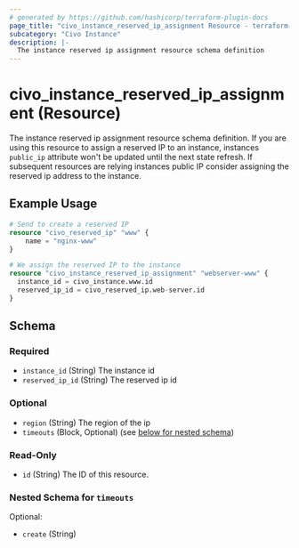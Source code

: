 ```yaml
---
# generated by https://github.com/hashicorp/terraform-plugin-docs
page_title: "civo_instance_reserved_ip_assignment Resource - terraform-provider-civo"
subcategory: "Civo Instance"
description: |-
  The instance reserved ip assignment resource schema definition
---
```


# civo_instance_reserved_ip_assignment (Resource)

The instance reserved ip assignment resource schema definition. If you are using this resource to assign a reserved IP to an instance, instances `public_ip` attribute won't be updated until the next state refresh. If subsequent resources are relying instances public IP consider assigning the reserved ip address to the instance.

## Example Usage

```terraform
# Send to create a reserved IP
resource "civo_reserved_ip" "www" {
    name = "nginx-www" 
}

# We assign the reserved IP to the instance
resource "civo_instance_reserved_ip_assignment" "webserver-www" {
  instance_id = civo_instance.www.id
  reserved_ip_id = civo_reserved_ip.web-server.id
}
```

<!-- schema generated by tfplugindocs -->
## Schema

### Required

- `instance_id` (String) The instance id
- `reserved_ip_id` (String) The reserved ip id

### Optional

- `region` (String) The region of the ip
- `timeouts` (Block, Optional) (see [below for nested schema](#nestedblock--timeouts))

### Read-Only

- `id` (String) The ID of this resource.

<a id="nestedblock--timeouts"></a>
### Nested Schema for `timeouts`

Optional:

- `create` (String)


